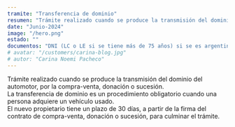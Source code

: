 ```yaml
---
tramite: "Transferencia de dominio"
resumen: "Trámite realizado cuando se produce la transmisión del dominio del automotor, por la compra-venta, donación o sucesión"
date: "Junio-2024"
image: "/hero.png"
estado: ""
documentos: "DNI (LC o LE si se tiene más de 75 años) si se es argentino, Pasaporte si se es extranjero sin residencia, DNI,CI,CI del país de origen o pasaporte si se es extranjero con residencia permanente o de países limítrofes"
# avatar: "/customers/carina-blog.jpg"
# autor: "Carina Noemi Pacheco"
---
```


Trámite realizado cuando se produce la transmisión del dominio del automotor, por la compra-venta, donación o sucesión.  
La transferencia de dominio es un procedimiento obligatorio cuando una persona adquiere un vehículo usado.  
El nuevo propietario tiene un plazo de 30 días, a partir de la firma del contrato de compra-venta, donación o sucesión, para culminar el trámite.
